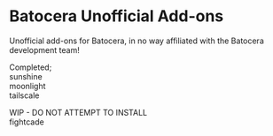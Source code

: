 # Batocera Unofficial Add-ons
Unofficial add-ons for Batocera, in no way affiliated with the Batocera development team!

Completed;<br>
sunshine<br>
moonlight<br>
tailscale<br>

WIP - DO NOT ATTEMPT TO INSTALL<br>
fightcade<br>

